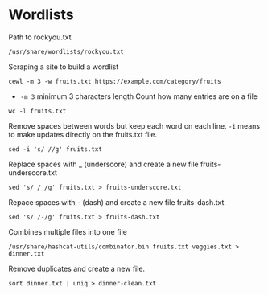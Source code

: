 # Wordlists

Path to rockyou.txt
```
/usr/share/wordlists/rockyou.txt
```
Scraping a site to build a wordlist
```
cewl -m 3 -w fruits.txt https://example.com/category/fruits
```
* `-m 3` minimum 3 characters length
Count how many entries are on a file
```
wc -l fruits.txt
```
Remove spaces between words but keep each word on each line. `-i` means to make updates directly on the fruits.txt file.
```
sed -i 's/ //g' fruits.txt
```
Replace spaces with _ (underscore) and create a new file fruits-underscore.txt
```
sed 's/ /_/g' fruits.txt > fruits-underscore.txt
```
Repace spaces with - (dash) and create a new file fruits-dash.txt
```
sed 's/ /-/g' fruits.txt > fruits-dash.txt
```
Combines multiple files into one file
```
/usr/share/hashcat-utils/combinator.bin fruits.txt veggies.txt > dinner.txt
```
Remove duplicates and create a new file. 
```
sort dinner.txt | uniq > dinner-clean.txt
```













